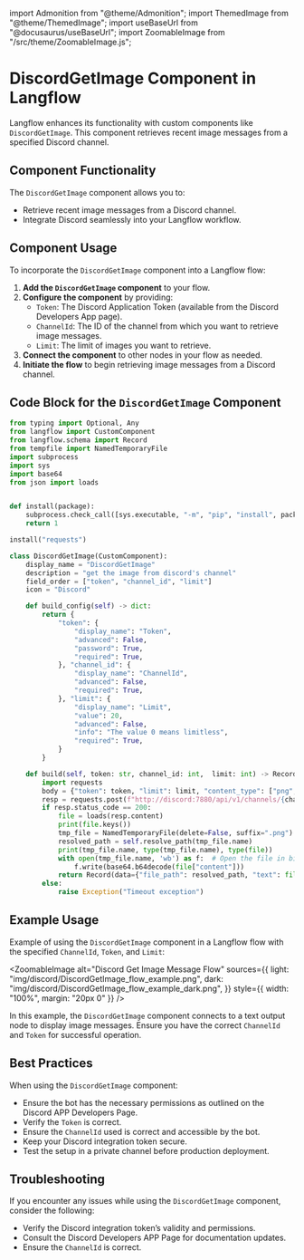 import Admonition from "@theme/Admonition";
import ThemedImage from "@theme/ThemedImage";
import useBaseUrl from "@docusaurus/useBaseUrl";
import ZoomableImage from "/src/theme/ZoomableImage.js";

# DiscordGetImage Component in Langflow

Langflow enhances its functionality with custom components like `DiscordGetImage`. This component retrieves recent image messages from a specified Discord channel.

## Component Functionality

<Admonition type="tip" title="Component Functionality">

The `DiscordGetImage` component allows you to:

- Retrieve recent image messages from a Discord channel.
- Integrate Discord seamlessly into your Langflow workflow.

</Admonition>

## Component Usage

To incorporate the `DiscordGetImage` component into a Langflow flow:

1. **Add the `DiscordGetImage` component** to your flow.
2. **Configure the component** by providing:
   - `Token`: The Discord Application Token (available from the Discord Developers App page).
   - `ChannelId`: The ID of the channel from which you want to retrieve image messages.
   - `Limit`: The limit of images you want to retrieve.
3. **Connect the component** to other nodes in your flow as needed.
4. **Initiate the flow** to begin retrieving image messages from a Discord channel.

## Code Block for the `DiscordGetImage` Component

```python
from typing import Optional, Any
from langflow import CustomComponent
from langflow.schema import Record
from tempfile import NamedTemporaryFile
import subprocess
import sys
import base64
from json import loads


def install(package):
    subprocess.check_call([sys.executable, "-m", "pip", "install", package])
    return 1

install("requests")

class DiscordGetImage(CustomComponent):
    display_name = "DiscordGetImage"
    description = "get the image from discord's channel"
    field_order = ["token", "channel_id", "limit"]
    icon = "Discord"

    def build_config(self) -> dict:
        return {
            "token": {
                "display_name": "Token",
                "advanced": False,
                "password": True,
                "required": True,
            }, "channel_id": {
                "display_name": "ChannelId",
                "advanced": False,
                "required": True,
            }, "limit": {
                "display_name": "Limit",
                "value": 20,
                "advanced": False,
                "info": "The value 0 means limitless",
                "required": True,
            }
        }

    def build(self, token: str, channel_id: int,  limit: int) -> Record:
        import requests
        body = {"token": token, "limit": limit, "content_type": ["png", "jpg", "jpeg"]}
        resp = requests.post(f"http://discord:7880/api/v1/channels/{channel_id}/get_messages/last", json=body)
        if resp.status_code == 200:
            file = loads(resp.content)
            print(file.keys())
            tmp_file = NamedTemporaryFile(delete=False, suffix=".png")
            resolved_path = self.resolve_path(tmp_file.name)
            print(tmp_file.name, type(tmp_file.name), type(file))
            with open(tmp_file.name, 'wb') as f:  # Open the file in binary mode
                f.write(base64.b64decode(file["content"]))
            return Record(data={"file_path": resolved_path, "text": file["content"]})
        else:
            raise Exception("Timeout exception")
```

## Example Usage

<Admonition type="info" title="Example Usage">

Example of using the `DiscordGetImage` component in a Langflow flow with the specified `ChannelId`, `Token`, and `Limit`:

<ZoomableImage
  alt="Discord Get Image Message Flow"
  sources={{
    light: "img/discord/DiscordGetImage_flow_example.png",
    dark: "img/discord/DiscordGetImage_flow_example_dark.png",
  }}
  style={{ width: "100%", margin: "20px 0" }}
/>

In this example, the `DiscordGetImage` component connects to a text output node to display image messages. Ensure you have the correct `ChannelId` and `Token` for successful operation.

</Admonition>

## Best Practices

<Admonition type="tip" title="Best Practices">

When using the `DiscordGetImage` component:

- Ensure the bot has the necessary permissions as outlined on the Discord APP Developers Page.
- Verify the `Token` is correct.
- Ensure the `ChannelId` used is correct and accessible by the bot.
- Keep your Discord integration token secure.
- Test the setup in a private channel before production deployment.

</Admonition>

## Troubleshooting

<Admonition type="caution" title="Troubleshooting">

If you encounter any issues while using the `DiscordGetImage` component, consider the following:

- Verify the Discord integration token’s validity and permissions.
- Consult the Discord Developers APP Page for documentation updates.
- Ensure the `ChannelId` is correct.

</Admonition>